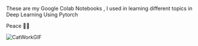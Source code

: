 These are my Google Colab Notebooks , I used in learning different topics in Deep Learning Using Pytorch

Peace ✌🏻

![CatWorkGIF](https://github.com/Parth-Bisht-227/Deep-Learning-With-PyTorch/assets/138612110/83035809-d059-4e0d-a965-ba5b921430b3)

